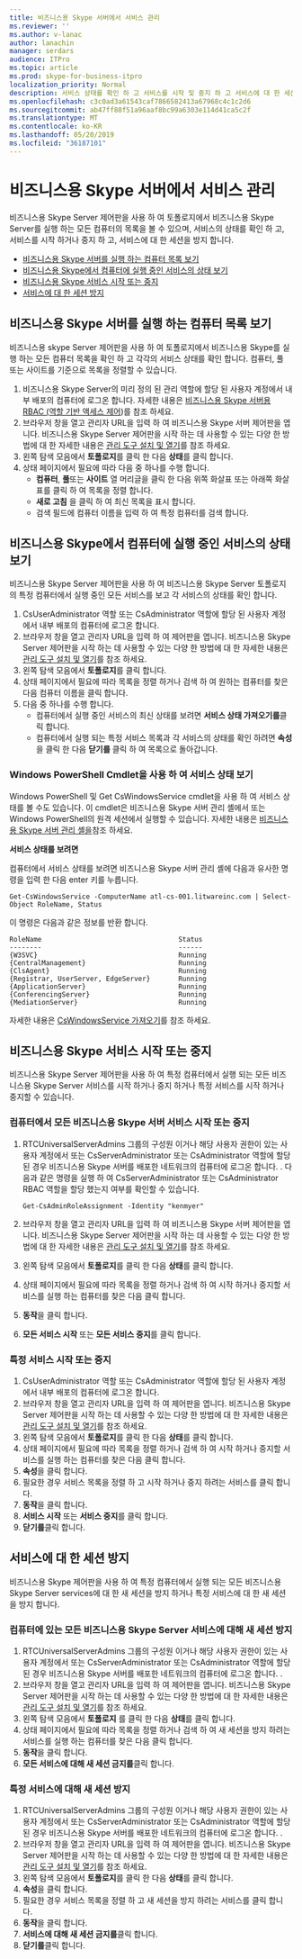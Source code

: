 ```yaml
---
title: 비즈니스용 Skype 서버에서 서비스 관리
ms.reviewer: ''
ms.author: v-lanac
author: lanachin
manager: serdars
audience: ITPro
ms.topic: article
ms.prod: skype-for-business-itpro
localization_priority: Normal
description: 서비스 상태를 확인 하 고 서비스를 시작 및 중지 하 고 서비스에 대 한 세션을 방지 하는 방법에 대해 알아봅니다.
ms.openlocfilehash: c3c0ad3a61543caf7866582413a67968c4c1c2d6
ms.sourcegitcommit: ab47ff88f51a96aaf8bc99a6303e114d41ca5c2f
ms.translationtype: MT
ms.contentlocale: ko-KR
ms.lasthandoff: 05/20/2019
ms.locfileid: "36187101"
---
```

# <a name="manage-services-in-skype-for-business-server"></a>비즈니스용 Skype 서버에서 서비스 관리

비즈니스용 Skype Server 제어판을 사용 하 여 토폴로지에서 비즈니스용 Skype Server를 실행 하는 모든 컴퓨터의 목록을 볼 수 있으며, 서비스의 상태를 확인 하 고, 서비스를 시작 하거나 중지 하 고, 서비스에 대 한 세션을 방지 합니다.

- [비즈니스용 Skype 서버를 실행 하는 컴퓨터 목록 보기](#view-a-list-of-computers-running-skype-for-business-server)
- [비즈니스용 Skype에서 컴퓨터에 실행 중인 서비스의 상태 보기](#view-the-status-of-services-running-on-a-computer-in-skype-for-business)
- [비즈니스용 Skype 서비스 시작 또는 중지](#start-or-stop-skype-for-business-services)
- [서비스에 대 한 세션 방지](#prevent-sessions-for-services)

## <a name="view-a-list-of-computers-running-skype-for-business-server"></a>비즈니스용 Skype 서버를 실행 하는 컴퓨터 목록 보기

비즈니스용 skype Server 제어판을 사용 하 여 토폴로지에서 비즈니스용 Skype를 실행 하는 모든 컴퓨터 목록을 확인 하 고 각각의 서비스 상태를 확인 합니다. 컴퓨터, 풀 또는 사이트를 기준으로 목록을 정렬할 수 있습니다. 

1. 비즈니스용 Skype Server의 미리 정의 된 관리 역할에 할당 된 사용자 계정에서 내부 배포의 컴퓨터에 로그온 합니다. 자세한 내용은 [비즈니스용 Skype 서버용 RBAC (역할 기반 액세스 제어](../../plan-your-deployment/security/role-based-access-control-rbac.md))를 참조 하세요.
2. 브라우저 창을 열고 관리자 URL을 입력 하 여 비즈니스용 Skype 서버 제어판을 엽니다. 비즈니스용 Skype Server 제어판을 시작 하는 데 사용할 수 있는 다양 한 방법에 대 한 자세한 내용은 [관리 도구 설치 및 열기](../../management-tools/install-and-open-administrative-tools.md)를 참조 하세요.
3. 왼쪽 탐색 모음에서 **토폴로지**를 클릭 한 다음 **상태**를 클릭 합니다.
4. 상태 페이지에서 필요에 따라 다음 중 하나를 수행 합니다.
    - **컴퓨터**, **풀**또는 **사이트** 열 머리글을 클릭 한 다음 위쪽 화살표 또는 아래쪽 화살표를 클릭 하 여 목록을 정렬 합니다.
    - **새로 고침** 을 클릭 하 여 최신 목록을 표시 합니다.
    - 검색 필드에 컴퓨터 이름을 입력 하 여 특정 컴퓨터를 검색 합니다.
   
## <a name="view-the-status-of-services-running-on-a-computer-in-skype-for-business"></a>비즈니스용 Skype에서 컴퓨터에 실행 중인 서비스의 상태 보기

비즈니스용 Skype Server 제어판을 사용 하 여 비즈니스용 Skype Server 토폴로지의 특정 컴퓨터에서 실행 중인 모든 서비스를 보고 각 서비스의 상태를 확인 합니다.

1. CsUserAdministrator 역할 또는 CsAdministrator 역할에 할당 된 사용자 계정에서 내부 배포의 컴퓨터에 로그온 합니다.
2. 브라우저 창을 열고 관리자 URL을 입력 하 여 제어판을 엽니다. 비즈니스용 Skype Server 제어판을 시작 하는 데 사용할 수 있는 다양 한 방법에 대 한 자세한 내용은 [관리 도구 설치 및 열기](../../management-tools/install-and-open-administrative-tools.md)를 참조 하세요.
3. 왼쪽 탐색 모음에서 **토폴로지**를 클릭 합니다.
4. 상태 페이지에서 필요에 따라 목록을 정렬 하거나 검색 하 여 원하는 컴퓨터를 찾은 다음 컴퓨터 이름을 클릭 합니다.
5. 다음 중 하나를 수행 합니다.
    - 컴퓨터에서 실행 중인 서비스의 최신 상태를 보려면 **서비스 상태 가져오기를**클릭 합니다.
    - 컴퓨터에서 실행 되는 특정 서비스 목록과 각 서비스의 상태를 확인 하려면 **속성**을 클릭 한 다음 **닫기를** 클릭 하 여 목록으로 돌아갑니다.

### <a name="viewing-service-status-by-using-windows-powershell-cmdlets"></a>Windows PowerShell Cmdlet을 사용 하 여 서비스 상태 보기

Windows PowerShell 및 Get CsWindowsService cmdlet을 사용 하 여 서비스 상태를 볼 수도 있습니다. 이 cmdlet은 비즈니스용 Skype 서버 관리 셸에서 또는 Windows PowerShell의 원격 세션에서 실행할 수 있습니다. 자세한 내용은 [비즈니스용 Skype 서버 관리 셸을](../management-shell.md)참조 하세요.

**서비스 상태를 보려면**

컴퓨터에서 서비스 상태를 보려면 비즈니스용 Skype 서버 관리 셸에 다음과 유사한 명령을 입력 한 다음 enter 키를 누릅니다.

`Get-CsWindowsService -ComputerName atl-cs-001.litwareinc.com | Select-Object RoleName, Status`

이 명령은 다음과 같은 정보를 반환 합니다.

```
RoleName                                  Status
--------                                  ------
{W3SVC}                                   Running
{CentralManagement}                       Running
{ClsAgent}                                Running
{Registrar, UserServer, EdgeServer}       Running
{ApplicationServer}                       Running
{ConferencingServer}                      Running
{MediationServer}                         Running
```

자세한 내용은 [CsWindowsService 가져오기](https://docs.microsoft.com/en-us/powershell/module/skype/Get-CsWindowsService)를 참조 하세요.

## <a name="start-or-stop-skype-for-business-services"></a>비즈니스용 Skype 서비스 시작 또는 중지

비즈니스용 Skype Server 제어판을 사용 하 여 특정 컴퓨터에서 실행 되는 모든 비즈니스용 Skype Server 서비스를 시작 하거나 중지 하거나 특정 서비스를 시작 하거나 중지할 수 있습니다.

### <a name="start-or-stop-all-skype-for-business-server-services-on-a-computer"></a>컴퓨터에서 모든 비즈니스용 Skype 서버 서비스 시작 또는 중지

1. RTCUniversalServerAdmins 그룹의 구성원 이거나 해당 사용자 권한이 있는 사용자 계정에서 또는 CsServerAdministrator 또는 CsAdministrator 역할에 할당 된 경우 비즈니스용 Skype 서버를 배포한 네트워크의 컴퓨터에 로그온 합니다. . 다음과 같은 명령을 실행 하 여 CsServerAdministrator 또는 CsAdministrator RBAC 역할을 할당 했는지 여부를 확인할 수 있습니다.

    `Get-CsAdminRoleAssignment -Identity "kenmyer"`

2. 브라우저 창을 열고 관리자 URL을 입력 하 여 비즈니스용 Skype 서버 제어판을 엽니다. 비즈니스용 Skype Server 제어판을 시작 하는 데 사용할 수 있는 다양 한 방법에 대 한 자세한 내용은 [관리 도구 설치 및 열기](../../management-tools/install-and-open-administrative-tools.md)를 참조 하세요.
3. 왼쪽 탐색 모음에서 **토폴로지**를 클릭 한 다음 **상태**를 클릭 합니다.
4. 상태 페이지에서 필요에 따라 목록을 정렬 하거나 검색 하 여 시작 하거나 중지할 서비스를 실행 하는 컴퓨터를 찾은 다음 클릭 합니다.
5. **동작**을 클릭 합니다.
6. **모든 서비스 시작** 또는 **모든 서비스 중지**를 클릭 합니다.

### <a name="start-or-stop-a-specific-service"></a>특정 서비스 시작 또는 중지

1. CsUserAdministrator 역할 또는 CsAdministrator 역할에 할당 된 사용자 계정에서 내부 배포의 컴퓨터에 로그온 합니다.
2. 브라우저 창을 열고 관리자 URL을 입력 하 여 제어판을 엽니다. 비즈니스용 Skype Server 제어판을 시작 하는 데 사용할 수 있는 다양 한 방법에 대 한 자세한 내용은 [관리 도구 설치 및 열기](../../management-tools/install-and-open-administrative-tools.md)를 참조 하세요.
3. 왼쪽 탐색 모음에서 **토폴로지**를 클릭 한 다음 **상태**를 클릭 합니다.
4. 상태 페이지에서 필요에 따라 목록을 정렬 하거나 검색 하 여 시작 하거나 중지할 서비스를 실행 하는 컴퓨터를 찾은 다음 클릭 합니다.
5. **속성**을 클릭 합니다.
6. 필요한 경우 서비스 목록을 정렬 하 고 시작 하거나 중지 하려는 서비스를 클릭 합니다.
7. **동작**을 클릭 합니다.
8. **서비스 시작** 또는 **서비스 중지**를 클릭 합니다.
9. **닫기를**클릭 합니다.


## <a name="prevent-sessions-for-services"></a>서비스에 대 한 세션 방지

비즈니스용 Skype 제어판을 사용 하 여 특정 컴퓨터에서 실행 되는 모든 비즈니스용 Skype Server services에 대 한 새 세션을 방지 하거나 특정 서비스에 대 한 새 세션을 방지 합니다.

### <a name="prevent-new-sessions-for-all--skype-for-business-server-services-on-a-computer"></a>컴퓨터에 있는 모든 비즈니스용 Skype Server 서비스에 대해 새 세션 방지

1. RTCUniversalServerAdmins 그룹의 구성원 이거나 해당 사용자 권한이 있는 사용자 계정에서 또는 CsServerAdministrator 또는 CsAdministrator 역할에 할당 된 경우 비즈니스용 Skype 서버를 배포한 네트워크의 컴퓨터에 로그온 합니다. .
2. 브라우저 창을 열고 관리자 URL을 입력 하 여 제어판을 엽니다. 비즈니스용 Skype Server 제어판을 시작 하는 데 사용할 수 있는 다양 한 방법에 대 한 자세한 내용은 [관리 도구 설치 및 열기](../../management-tools/install-and-open-administrative-tools.md)를 참조 하세요.
3. 왼쪽 탐색 모음에서 **토폴로지** 를 클릭 한 다음 **상태**를 클릭 합니다.
4. 상태 페이지에서 필요에 따라 목록을 정렬 하거나 검색 하 여 새 세션을 방지 하려는 서비스를 실행 하는 컴퓨터를 찾은 다음 클릭 합니다.
5. **동작**을 클릭 합니다.
6. **모든 서비스에 대해 새 세션 금지를**클릭 합니다.

### <a name="prevent-new-sessions-for-a-specific-service"></a>특정 서비스에 대해 새 세션 방지

1. RTCUniversalServerAdmins 그룹의 구성원 이거나 해당 사용자 권한이 있는 사용자 계정에서 또는 CsServerAdministrator 또는 CsAdministrator 역할에 할당 된 경우 비즈니스용 Skype 서버를 배포한 네트워크의 컴퓨터에 로그온 합니다. .
2. 브라우저 창을 열고 관리자 URL을 입력 하 여 제어판을 엽니다. 비즈니스용 Skype Server 제어판을 시작 하는 데 사용할 수 있는 다양 한 방법에 대 한 자세한 내용은 [관리 도구 설치 및 열기](../../management-tools/install-and-open-administrative-tools.md)를 참조 하세요.
3. 왼쪽 탐색 모음에서 **토폴로지**를 클릭 한 다음 **상태**를 클릭 합니다.
4. **속성**을 클릭 합니다.
5. 필요한 경우 서비스 목록을 정렬 하 고 새 세션을 방지 하려는 서비스를 클릭 합니다.
6. **동작**을 클릭 합니다.
7. **서비스에 대해 새 세션 금지를**클릭 합니다.
8. **닫기를**클릭 합니다.
